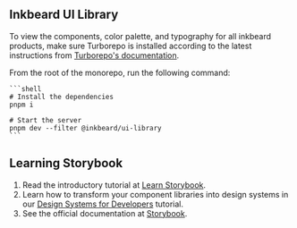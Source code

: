 ## Inkbeard UI Library

To view the components, color palette, and typography for all inkbeard products, make sure Turborepo is installed according to the latest instructions from [Turborepo's documentation](https://turbo.build/repo/docs/installing).

From the root of the monorepo, run the following command:

    ```shell
    # Install the dependencies
    pnpm i

    # Start the server
    pnpm dev --filter @inkbeard/ui-library
    ```

## Learning Storybook

1. Read the introductory tutorial at [Learn Storybook](https://storybook.js.org/tutorials/intro-to-storybook/vue/en/get-started/).
2. Learn how to transform your component libraries into design systems in our [Design Systems for Developers](https://storybook.js.org/tutorials/design-systems-for-developers/) tutorial.
3. See the official documentation at [Storybook](https://storybook.js.org/).
